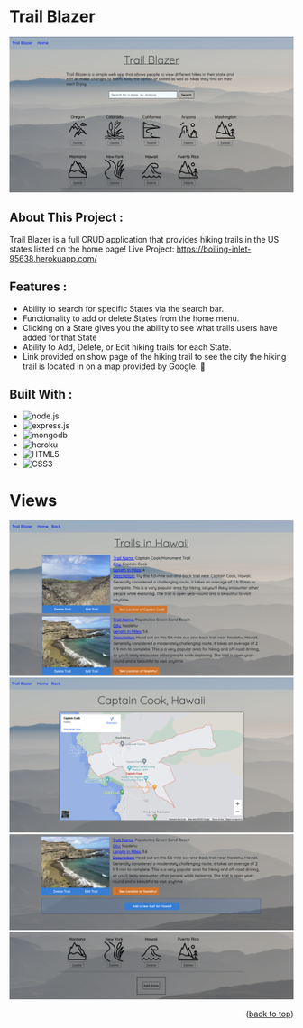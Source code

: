 # Trail Blazer

![Trailblazer](./public/imgs/trailblazer.png)

## About This Project :

Trail Blazer is a full CRUD application that provides hiking trails in the US states listed on the home page!
Live Project: https://boiling-inlet-95638.herokuapp.com/

## Features :

- Ability to search for specific States via the search bar.
- Functionality to add or delete States from the home menu.
- Clicking on a State gives you the ability to see what trails users have added for that State
- Ability to Add, Delete, or Edit hiking trails for each State.
- Link provided on show page of the hiking trail to see the city the hiking trail is located in on a map provided by Google. 📍

## Built With :

- ![node.js]
- ![express.js]
- ![mongodb]
- ![heroku]
- ![HTML5]
- ![CSS3]

<!-- USAGE EXAMPLES -->

# Views

![TrailView](./public/imgs/trailview.png)
![TrailCity](./public/imgs/cityview.png)
![AddTrail](./public/imgs/addtrail.png)
![AddState](./public/imgs/addstate.png)

<p align="right">(<a href="#top">back to top</a>)</p>

[node.js]: https://img.shields.io/badge/Node.js-43853D?style=for-the-badge&logo=node.js&logoColor=white
[html5]: https://img.shields.io/badge/HTML5-E34F26?style=for-the-badge&logo=html5&logoColor=white
[css3]: https://img.shields.io/badge/CSS3-1572B6?style=for-the-badge&logo=css3&logoColor=white
[express.js]: https://img.shields.io/badge/Express.js-404D59?style=for-the-badge
[mongodb]: https://img.shields.io/badge/MongoDB-4EA94B?style=for-the-badge&logo=mongodb&logoColor=white
[heroku]: https://img.shields.io/badge/Heroku-430098?style=for-the-badge&logo=heroku&logoColor=white
